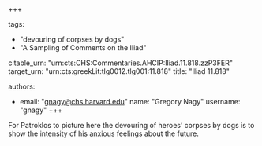 +++

tags:
- "devouring of corpses by dogs"
- "A Sampling of Comments on the Iliad"

citable_urn: "urn:cts:CHS:Commentaries.AHCIP:Iliad.11.818.zzP3FER"
target_urn: "urn:cts:greekLit:tlg0012.tlg001:11.818"
title: "Iliad 11.818"

authors:
- email: "gnagy@chs.harvard.edu"
  name: "Gregory Nagy"
  username: "gnagy"
+++

<p>For Patroklos to picture here the devouring of heroes’ corpses by dogs is to show the intensity of his anxious feelings about the future.  </p>